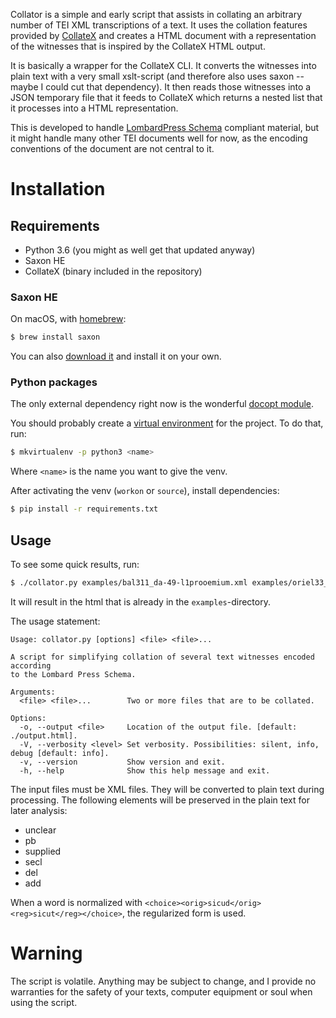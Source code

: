Collator is a simple and early script that assists in collating an arbitrary
number of TEI XML transcriptions of a text. It uses the collation features
provided by [CollateX](https://collatex.net/) and creates a HTML document with a
representation of the witnesses that is inspired by the CollateX HTML output.

It is basically a wrapper for the CollateX CLI. It converts the witnesses into
plain text with a very small xslt-script (and therefore also uses saxon -- maybe
I could cut that dependency). It then reads those witnesses into a JSON
temporary file that it feeds to CollateX which returns a nested list that it
processes into a HTML representation.

This is developed to handle [LombardPress
Schema](http://lombardpress.org/schema/docs/) compliant material, but it might
handle many other TEI documents well for now, as the encoding conventions of the
document are not central to it.

# Installation

## Requirements

- Python 3.6 (you might as well get that updated anyway)
- Saxon HE
- CollateX (binary included in the repository)

### Saxon HE

On macOS, with [homebrew](https://brew.sh/):
``` bash
$ brew install saxon
```

You can also [download
it](https://sourceforge.net/projects/saxon/files/Saxon-HE/) and install it on
your own.

### Python packages

The only external dependency right now is the wonderful [docopt
module](http://docopt.org/). 

You should probably create a [virtual
environment](http://docs.python-guide.org/en/latest/dev/virtualenvs/) for the
project. To do that, run:

```bash
$ mkvirtualenv -p python3 <name>
```
Where `<name>` is the name you want to give the venv.

After activating the venv (`workon` or `source`), install dependencies:
```bash
$ pip install -r requirements.txt
```

## Usage

To see some quick results, run:

``` bash
$ ./collator.py examples/bal311_da-49-l1prooemium.xml examples/oriel33_da-49-l1prooemium.xml
```
It will result in the html that is already in the `examples`-directory. 

The usage statement:
``` 
Usage: collator.py [options] <file> <file>...

A script for simplifying collation of several text witnesses encoded according
to the Lombard Press Schema.

Arguments:
  <file> <file>...        Two or more files that are to be collated.

Options:
  -o, --output <file>     Location of the output file. [default: ./output.html].
  -V, --verbosity <level> Set verbosity. Possibilities: silent, info, debug [default: info].
  -v, --version           Show version and exit.
  -h, --help              Show this help message and exit.
```

The input files must be XML files. They will be converted to plain text during
processing. The following elements will be preserved in the plain text for later
analysis:
- unclear
- pb
- supplied
- secl
- del
- add

When a word is normalized with
`<choice><orig>sicud</orig><reg>sicut</reg></choice>`, the regularized form is used.

# Warning

The script is volatile. Anything may be subject to change, and I provide no
warranties for the safety of your texts, computer equipment or soul when using
the script.

